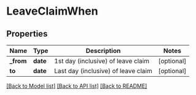 # LeaveClaimWhen

## Properties
Name | Type | Description | Notes
------------ | ------------- | ------------- | -------------
**_from** | **date** | 1st day (inclusive) of leave claim | [optional] 
**to** | **date** | Last day (inclusive) of leave claim | [optional] 

[[Back to Model list]](../README.md#documentation-for-models) [[Back to API list]](../README.md#documentation-for-api-endpoints) [[Back to README]](../README.md)


